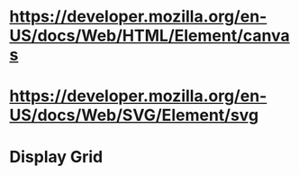 # https://developer.mozilla.org/en-US/docs/Web/HTML/Element/canvas
# https://developer.mozilla.org/en-US/docs/Web/SVG/Element/svg



# Display Grid

